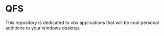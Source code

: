 # QFS
This repository is dedicated to vbs applications that will be cool personal additions to your windows desktop.

